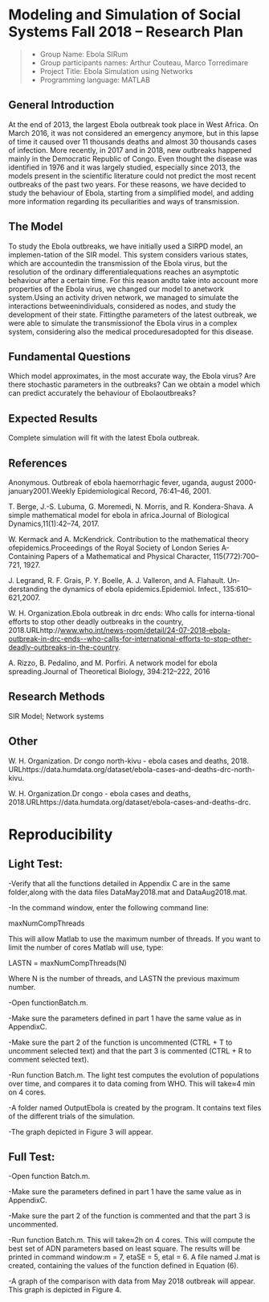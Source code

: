 # Modeling and Simulation of Social Systems Fall 2018 – Research Plan

> * Group Name: Ebola SIRum
> * Group participants names: Arthur Couteau, Marco Torredimare
> * Project Title: Ebola Simulation using Networks
> * Programming language: MATLAB

## General Introduction

At the end of 2013, the largest Ebola outbreak took place in West Africa. On March 2016, it was not considered an emergency anymore, but in this lapse of time it caused over 11 thousands deaths and almost 30 thousands cases of infection.
More recently, in 2017 and in 2018, new outbreaks happened mainly in the Democratic Republic of Congo. Even thought the disease was identified in 1976 and it was largely studied, especially since 2013, the models present in the scientific literature could not predict the most recent outbreaks of the past two years.
For these reasons, we have decided to study the behaviour of Ebola, starting from a simplified model, and adding more information regarding its peculiarities and ways of transmission.

## The Model

To study the Ebola outbreaks, we have initially used a SIRPD model, an implemen-tation of the SIR model.  This system considers various states, which are accountedin the transmission of the Ebola virus, but the resolution of the ordinary differentialequations reaches an asymptotic behaviour after a certain time.  For this reason andto take into account more properties of the Ebola virus, we changed our model to anetwork system.Using an activity driven network, we managed to simulate the interactions betweenindividuals, considered as nodes, and study the development of their state.  Fittingthe  parameters  of  the  latest  outbreak,  we  were  able  to  simulate  the  transmissionof  the  Ebola  virus  in  a  complex  system,  considering  also  the  medical  proceduresadopted for this disease.

## Fundamental Questions

Which model approximates, in the most accurate way, the Ebola virus?
Are there stochastic parameters in the outbreaks?
Can we obtain a model which can predict accurately the behaviour of Ebolaoutbreaks?

## Expected Results

Complete simulation will fit with the latest Ebola outbreak.

## References 

Anonymous. Outbreak of ebola haemorrhagic fever, uganda, august 2000-january2001.Weekly Epidemiological Record, 76:41–46, 2001.

T.  Berge,  J.-S.  Lubuma,  G.  Moremedi,  N.  Morris,  and  R.  Kondera-Shava.   A simple mathematical model for ebola in africa.Journal of Biological Dynamics,11(1):42–74, 2017.

W. Kermack and A. McKendrick.  Contribution to the mathematical theory ofepidemics.Proceedings of the Royal Society of London Series A-Containing Papers of a Mathematical and Physical Character, 115(772):700–721, 1927.

J.  Legrand,  R.  F.  Grais,  P.  Y.  Boelle,  A.  J.  Valleron,  and  A.  Flahault.   Un-derstanding the dynamics of ebola epidemics.Epidemiol. Infect.,  135:610–621,2007.

W.  H.  Organization.Ebola  outbreak  in  drc  ends:   Who  calls  for  interna-tional  efforts  to  stop  other  deadly  outbreaks  in  the  country,   2018.URLhttp://www.who.int/news-room/detail/24-07-2018-ebola-outbreak-in-drc-ends--who-calls-for-international-efforts-to-stop-other-deadly-outbreaks-in-the-country.

A.  Rizzo,  B.  Pedalino,  and  M.  Porfiri.   A  network  model  for  ebola  spreading.Journal of Theoretical Biology, 394:212–222, 2016


## Research Methods

SIR Model; Network systems


## Other

W. H. Organization.  Dr congo north-kivu - ebola cases and deaths, 2018.  URLhttps://data.humdata.org/dataset/ebola-cases-and-deaths-drc-north-kivu.

W.  H.  Organization.Dr  congo  -  ebola  cases  and  deaths,   2018.URLhttps://data.humdata.org/dataset/ebola-cases-and-deaths-drc.

# Reproducibility
## Light Test:

-Verify  that  all  the  functions  detailed  in  Appendix  C  are  in  the  same  folder,along with the data files DataMay2018.mat and DataAug2018.mat.

-In the command window, enter the following command line:

maxNumCompThreads 

This will allow Matlab to use the maximum number of threads.  If you want to limit the number of cores Matlab will use, type:

LASTN = maxNumCompThreads(N)

Where N is the number of threads, and LASTN the previous maximum number.

-Open functionBatch.m.

-Make sure the parameters defined in part 1 have the same value as in AppendixC.

-Make sure the part 2 of the function is uncommented (CTRL + T to uncomment selected text) and that the part 3 is commented (CTRL + R to comment selected text).

-Run function Batch.m.  The light test computes the evolution of populations over time, and compares it to data coming from WHO. This will take≈4 min on 4 cores.

-A folder named OutputEbola is created by the program.  It contains text files of the different trials of the simulation.

-The graph depicted in Figure 3 will appear.



## Full Test:

-Open function Batch.m.

-Make sure the parameters defined in part 1 have the same value as in AppendixC.

-Make  sure  the  part  2  of  the  function  is  commented  and  that  the  part  3  is uncommented.

-Run function Batch.m.  This will take≈2h on 4 cores.  This will compute the best set of ADN parameters based on least square.  The results will be printed in command window:m = 7, etaSE = 5, etaI = 6.
A file named J.mat is created, containing the values of the function defined in Equation (6).

-A  graph  of  the  comparison  with  data  from  May  2018  outbreak  will  appear. This graph is depicted in Figure 4.

